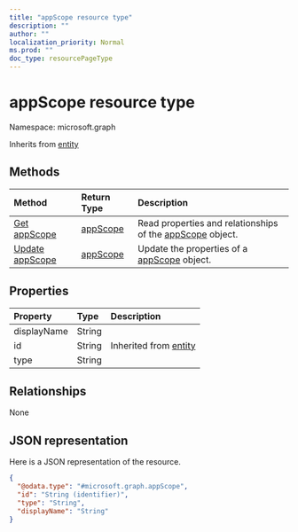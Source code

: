 ```yaml
---
title: "appScope resource type"
description: ""
author: ""
localization_priority: Normal
ms.prod: ""
doc_type: resourcePageType
---
```


# appScope resource type


Namespace: microsoft.graph




Inherits from [entity](../resources/entity.md)

## Methods
|Method|Return Type|Description|
|:---|:---|:---|
|[Get appScope](../api/appscope-get.md)|[appScope](../resources/appscope.md)|Read properties and relationships of the [appScope](../resources/appscope.md) object.|
|[Update appScope](../api/appscope-update.md)|[appScope](../resources/appscope.md)|Update the properties of a [appScope](../resources/appscope.md) object.|

## Properties
|Property|Type|Description|
|:---|:---|:---|
|displayName|String||
|id|String| Inherited from [entity](../resources/entity.md)|
|type|String||

## Relationships
None

## JSON representation
Here is a JSON representation of the resource.
<!-- {
  "blockType": "resource",
  "keyProperty": "id",
  "@odata.type": "microsoft.graph.appScope",
  "baseType": "microsoft.graph.entity",
  "openType": false
}
-->
``` json
{
  "@odata.type": "#microsoft.graph.appScope",
  "id": "String (identifier)",
  "type": "String",
  "displayName": "String"
}
```

